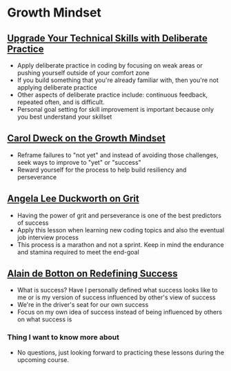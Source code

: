 # Growth Mindset

## [Upgrade Your Technical Skills with Deliberate Practice](https://web.archive.org/web/20160616225417/http://www.happybearsoftware.com/upgrade-your-technical-skills-with-deliberate-practice)
- Apply deliberate practice in coding by focusing on weak areas or pushing yourself outside of your comfort zone
- If you build something that you're already familiar with, then you're not applying deliberate practice
- Other aspects of deliberate practice include: continuous feedback, repeated often, and is difficult.
- Personal goal setting for skill improvement is important because only you best understand your skillset

## [Carol Dweck on the Growth Mindset](https://www.ted.com/talks/carol_dweck_the_power_of_believing_that_you_can_improve?language=en)
- Reframe failures to "not yet" and instead of avoiding those challenges, seek ways to improve to "yet" or "success"
- Reward yourself for the process to help build resiliency and perseverance 

## [Angela Lee Duckworth on Grit](https://www.ted.com/talks/angela_lee_duckworth_grit_the_power_of_passion_and_perseverance)
- Having the power of grit and perseverance is one of the best predictors of success
- Apply this lesson when learning new coding topics and also the eventual job interview process 
- This process is a marathon and not a sprint. Keep in mind the endurance and stamina required to meet the end-goal

## [Alain de Botton on Redefining Success](https://www.ted.com/talks/alain_de_botton_a_kinder_gentler_philosophy_of_success)
- What is success? Have I personally defined what success looks like to me or is my version of success influenced by other's view of success
- We're in the driver's seat for our own success
- Focus on my own idea of success instead of being influenced by others on what success is

### Thing I want to know more about
- No questions, just looking forward to practicing these lessons during the upcoming course.